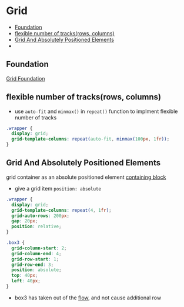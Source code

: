 # Grid

- [Foundation](#foundation)
- [flexible number of tracks(rows, columns)](#flexible-number-of-tracksrows-columns)
- [Grid And Absolutely Positioned Elements](#grid-and-absolutely-positioned-elements)
- [](#)

## Foundation

[Grid Foundation](css-grid-foundation.md)

## flexible number of tracks(rows, columns)

- use `auto-fit` and `minmax()` in `repeat()` function to implment flexible number of tracks

```css
.wrapper {
  display: grid;
  grid-template-columns: repeat(auto-fit, minmax(100px, 1fr));
}
```

## Grid And Absolutely Positioned Elements

grid container as an absolute positioned element [containing block](css-containing-block.md)

- give a grid item `position: absolute`

```css
.wrapper {
  display: grid;
  grid-template-columns: repeat(4, 1fr);
  grid-auto-rows: 200px;
  gap: 20px;
  position: relative;
}

.box3 {
  grid-column-start: 2;
  grid-column-end: 4;
  grid-row-start: 1;
  grid-row-end: 3;
  position: absolute;
  top: 40px;
  left: 40px;
}
```

- box3 has taken out of the [flow](css-normal-flow.md), and not cause additional row
